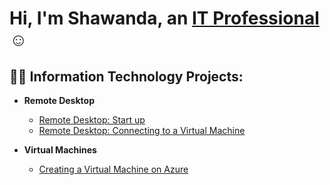 <h1>Hi, I'm Shawanda, an <a href="https://linkedin.com/in/Shawanda">IT Professional</a>☺</h1>

<h2>👨‍💻 Information Technology Projects:</h2>

- <b>Remote Desktop </b>
  - [Remote Desktop: Start up](https://github.com/ladybug870/Remote-desktop-startup)
  - [Remote Desktop: Connecting to a Virtual Machine](https://github.com/ladybug870/RD-virtual-machine)
 
- <b>Virtual Machines</b>
  - [Creating a Virtual Machine on Azure](https://github.com/ladybug870/create-VM)
 



[linkedin]: https://linkedin.com/in/
<!--
**Ladybug870/ladybug870** is a ✨ _special_ ✨ repository because its `README.md` (this file) appears on your GitHub profile.

Here are some ideas to get you started:

- 🔭 I’m currently working on ...
- 🌱 I’m currently learning ...
- 👯 I’m looking to collaborate on ...
- 🤔 I’m looking for help with ...
- 💬 Ask me about ...
- 📫 How to reach me: ...
- 😄 Pronouns: ...
- ⚡ Fun fact: ...
-->
